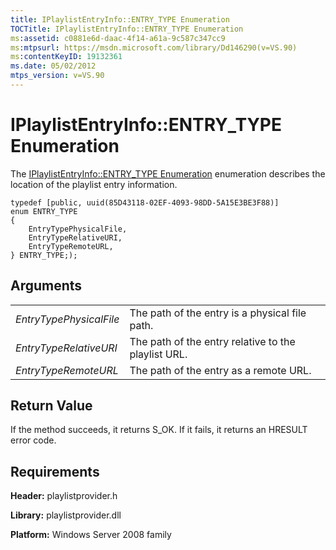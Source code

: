 ```yaml
---
title: IPlaylistEntryInfo::ENTRY_TYPE Enumeration
TOCTitle: IPlaylistEntryInfo::ENTRY_TYPE Enumeration
ms:assetid: c0881e6d-daac-4f14-a61a-9c587c347cc9
ms:mtpsurl: https://msdn.microsoft.com/library/Dd146290(v=VS.90)
ms:contentKeyID: 19132361
ms.date: 05/02/2012
mtps_version: v=VS.90
---
```


# IPlaylistEntryInfo::ENTRY\_TYPE Enumeration

The [IPlaylistEntryInfo::ENTRY\_TYPE Enumeration](iplaylistentryinfo-entry-type-enumeration.md) enumeration describes the location of the playlist entry information.

    typedef [public, uuid(85D43118-02EF-4093-98DD-5A15E3BE3F88)] 
    enum ENTRY_TYPE
    {
        EntryTypePhysicalFile,
        EntryTypeRelativeURI, 
        EntryTypeRemoteURL,
    } ENTRY_TYPE;);

## Arguments

|||
|--- |--- |
|*EntryTypePhysicalFile*|The path of the entry is a physical file path.|
|*EntryTypeRelativeURI*|The path of the entry relative to the playlist URL.|
|*EntryTypeRemoteURL*|The path of the entry as a remote URL.|


## Return Value

If the method succeeds, it returns S\_OK. If it fails, it returns an HRESULT error code.

## Requirements

**Header:** playlistprovider.h

**Library:** playlistprovider.dll

**Platform:** Windows Server 2008 family

